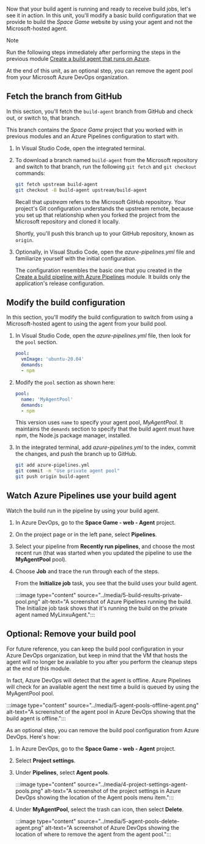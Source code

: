Now that your build agent is running and ready to receive build jobs, let's see it in action. In this unit, you'll modify a basic build configuration that we provide to build the _Space Game_ website by using your agent and not the Microsoft-hosted agent.

> [!NOTE]
> Run the following steps immediately after performing the steps in the previous module [Create a build agent that runs on Azure](/training/modules/host-build-agent/4-create-build-agent).

At the end of this unit, as an optional step, you can remove the agent pool from your Microsoft Azure DevOps organization.

## Fetch the branch from GitHub

In this section, you'll fetch the `build-agent` branch from GitHub and check out, or switch to, that branch.

This branch contains the _Space Game_ project that you worked with in previous modules and an Azure Pipelines configuration to start with.

1. In Visual Studio Code, open the integrated terminal.
1. To download a branch named `build-agent` from the Microsoft repository and switch to that branch, run the following `git fetch` and `git checkout` commands:

    ```bash
    git fetch upstream build-agent
    git checkout -B build-agent upstream/build-agent
    ```

    Recall that *upstream* refers to the Microsoft GitHub repository. Your project's Git configuration understands the upstream remote, because you set up that relationship when you forked the project from the Microsoft repository and cloned it locally.

    Shortly, you'll push this branch up to your GitHub repository, known as `origin`.

1. Optionally, in Visual Studio Code, open the _azure-pipelines.yml_ file and familiarize yourself with the initial configuration.

    The configuration resembles the basic one that you created in the [Create a build pipeline with Azure Pipelines](/training/modules/create-a-build-pipeline/6-create-the-pipeline?azure-portal=true) module. It builds only the application's release configuration.

## Modify the build configuration

In this section, you'll modify the build configuration to switch from using a Microsoft-hosted agent to using the agent from your build pool.

1. In Visual Studio Code, open the _azure-pipelines.yml_ file, then look for the `pool` section.

    ```yml
    pool:
      vmImage: 'ubuntu-20.04'
      demands:
      - npm
    ```

1. Modify the `pool` section as shown here:

    ```yml
    pool:
      name: 'MyAgentPool'
      demands:
      - npm
    ```

    This version uses `name` to specify your agent pool, _MyAgentPool_. It maintains the `demands` section to specify that the build agent must have npm, the Node.js package manager, installed.

1. In the integrated terminal, add _azure-pipelines.yml_ to the index, commit the changes, and push the branch up to GitHub.

    ```bash
    git add azure-pipelines.yml
    git commit -m "Use private agent pool"
    git push origin build-agent
    ```

## Watch Azure Pipelines use your build agent

Watch the build run in the pipeline by using your build agent.

1. In Azure DevOps, go to the **Space Game - web - Agent** project.
1. On the project page or in the left pane, select **Pipelines**.
1. Select your pipeline from **Recently run pipelines**, and choose the most recent run (that was started when you updated the pipeline to use the **MyAgentPool** pool).
1. Choose **Job** and trace the run through each of the steps.

   From the **Initialize job** task, you see that the build uses your build agent.

    :::image type="content" source="../media/5-build-results-private-pool.png" alt-text="A screenshot of Azure Pipelines running the build. The Initialize job task shows that it's running the build on the private agent named MyLinxuAgent.":::

## Optional: Remove your build pool

For future reference, you can keep the build pool configuration in your Azure DevOps organization, but keep in mind that the VM that hosts the agent will no longer be available to you after you perform the cleanup steps at the end of this module.

In fact, Azure DevOps will detect that the agent is offline. Azure Pipelines will check for an available agent the next time a build is queued by using the MyAgentPool pool.

:::image type="content" source="../media/5-agent-pools-offline-agent.png" alt-text="A screenshot of the agent pool in Azure DevOps showing that the build agent is offline.":::

As an optional step, you can remove the build pool configuration from Azure DevOps. Here's how:

1. In Azure DevOps, go to the **Space Game - web - Agent** project.
1. Select **Project settings**.
1. Under **Pipelines**, select **Agent pools**.

    :::image type="content" source="../media/4-project-settings-agent-pools.png" alt-text="A screenshot of the project settings in Azure DevOps showing the location of the Agent pools menu item.":::
1. Under **MyAgentPool**, select the trash can icon, then select **Delete**.

    :::image type="content" source="../media/5-agent-pools-delete-agent.png" alt-text="A screenshot of Azure DevOps showing the location of where to remove the agent from the agent pool.":::
